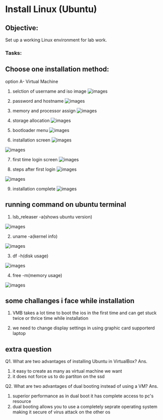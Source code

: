 # Install Linux (Ubuntu)
## Objective:
 Set up a working Linux environment for lab work.

### Tasks:

## Choose one installation method:
 option A- Virtual Machine

 1. selction of username and iso image
 ![images](./photos%200/1.jpeg)

 2. password and hostname
 ![images](./photos%200/2.jpeg)

 3. memory and processor assign
 ![images](./photos%200/3.jpeg)

 4. storage allocation
 ![images](./photos%200/4.jpeg)

 5. bootloader menu
 ![images](./photos%200/5.jpeg)

 6. installation screen
 ![images](./photos%200/6.jpeg)

 ![images](./photos%200/7.jpeg)

 7. first time login screen
 ![images](./photos%200/8.jpeg)

 8. steps after first login
 ![images](./photos%200/9.jpeg)

 ![images](./photos%200/10.jpeg)
 
 9. installation complete
 ![images](./photos%200/11.jpeg)

## running command on ubuntu terminal 

 1. lsb_releaser -a(shows ubuntu version)

 ![images](./photos%200/12.jpeg)

 2. uname -a(kernel info)

 ![images](./photos%200/13.jpeg)

 3. df -h(disk usage)

 ![images](./photos%200/14.jpeg)

 4. free -m(memory usage)

 ![images](./photos%200/15.jpeg)

## some challanges i face while installation
  1. VMB takes a lot time to boot the ios in the first time and can get stuck twice or thrice time while installation

  2. we need to change display settings in using graphic card supporterd laptop

## extra question   
 Q1. What are two advantages of installing Ubuntu in VirtualBox?
  Ans. 
 1. it easy to create as many as virtual machine we want
 2. it  does not force us to do partiton on the ssd

 Q2. What are two advantages of dual booting instead of using a VM?
 Ans.
 1.  superior performance as in dual boot it has complete access to  pc's resource
 2.  dual booting allows you to use a completely seprate operating system making it secure of virus attack on the other os 

